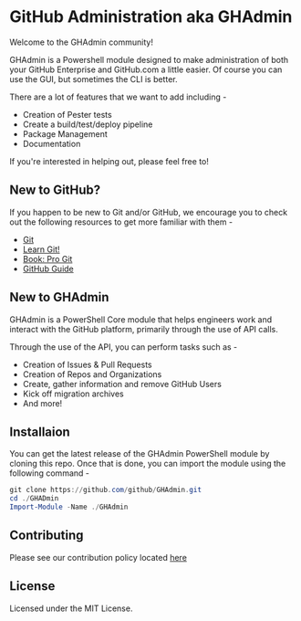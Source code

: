 # GitHub Administration aka GHAdmin

Welcome to the GHAdmin community!

GHAdmin is a Powershell module designed to make administration of both your GitHub Enterprise and GitHub.com a little easier. Of course you can use the GUI, but sometimes the CLI is better.

There are a lot of features that we want to add including -

* Creation of Pester tests
* Create a build/test/deploy pipeline
* Package Management
* Documentation

If you're interested in helping out, please feel free to!

## New to GitHub?

If you happen to be new to Git and/or GitHub, we encourage you to check out the following resources to get more familiar with them -

* [Git](https://git-scm.com)
* [Learn Git!](https://try.github.io/levels/1/challenges/1)
* [Book: Pro Git](https://git-scm.com/book/en/v2)
* [GitHub Guide](https://guides.github.com)

## New to GHAdmin

GHAdmin is a PowerShell Core module that helps engineers work and interact with the GitHub platform, primarily through the use of API calls.

Through the use of the API, you can perform tasks such as -

* Creation of Issues & Pull Requests
* Creation of Repos and Organizations
* Create, gather information and remove GitHub Users
* Kick off migration archives
* And more!

## Installaion

You can get the latest release of the GHAdmin PowerShell module by cloning this repo. Once that is done, you can import the module using the following command -

```powershell
git clone https://github.com/github/GHAdmin.git
cd ./GHADmin
Import-Module -Name ./GHAdmin
```

## Contributing

Please see our contribution policy located [here](https://github.com/)

## License

Licensed under the MIT License.
